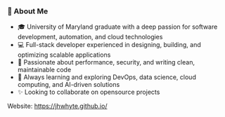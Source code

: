 ### 🚀 About Me  
- 🎓 University of Maryland graduate with a deep passion for software development, automation, and cloud technologies  
- 💻 Full-stack developer experienced in designing, building, and optimizing scalable applications  
- 🔐 Passionate about performance, security, and writing clean, maintainable code  
- 🌱 Always learning and exploring DevOps, data science, cloud computing, and AI-driven solutions
- ✨ Looking to collaborate on opensource projects

Website: https://jhwhyte.github.io/
